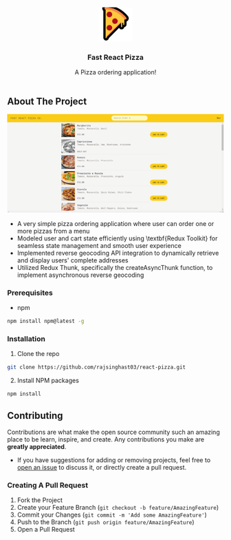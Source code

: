<br/>
<p align="center">
  <a href="https://github.com/rajsinghast03/moviesHub">
    <img src="./public/emoji_image.png" alt="Logo" width="80" height="80">
  </a>

  <h3 align="center">Fast React Pizza</h3>

  <p align="center">
    A Pizza ordering application!
    <br/>
    <br/>
  </p>
</p>



## About The Project

![Screen Shot](./public/preview.png)

 * A very simple pizza ordering application where user can order one or more pizzas from a menu
 * Modeled user and cart state efficiently using \textbf{Redux Toolkit} for seamless state management and smooth user experience
 * Implemented reverse geocoding API integration to dynamically retrieve and display users' complete addresses
 * Utilized Redux Thunk, specifically the createAsyncThunk function, to implement asynchronous reverse geocoding


### Prerequisites



* npm

```sh
npm install npm@latest -g
```

### Installation

1. Clone the repo

```sh
git clone https://github.com/rajsinghast03/react-pizza.git
```

2. Install NPM packages

```sh
npm install
```


## Contributing

Contributions are what make the open source community such an amazing place to be learn, inspire, and create. Any contributions you make are **greatly appreciated**.
* If you have suggestions for adding or removing projects, feel free to [open an issue](https://github.com/rajsinghast03/moviesHub/issues/new) to discuss it, or directly create a pull request.

### Creating A Pull Request

1. Fork the Project
2. Create your Feature Branch (`git checkout -b feature/AmazingFeature`)
3. Commit your Changes (`git commit -m 'Add some AmazingFeature'`)
4. Push to the Branch (`git push origin feature/AmazingFeature`)
5. Open a Pull Request


